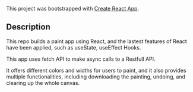 This project was bootstrapped with [Create React App](https://github.com/facebook/create-react-app).

## Description

This repo builds a paint app using React, and the lastest features of React have been applied, such as useState, useEffect Hooks.

This app uses fetch API to make async calls to a Restfull API.

It offers different colors and widths for users to paint, and it also provides multiple functionalities, including downloading the painting, undoing, and clearing up the whole canvas.
